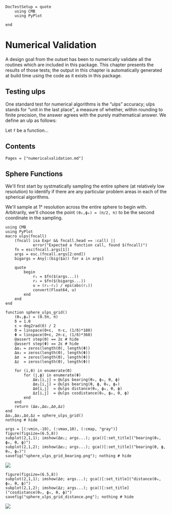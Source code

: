 ```@meta
DocTestSetup = quote
    using CMB
    using PyPlot

end
```

# Numerical Validation

A design goal from the outset has been to numerically validate all the routines which
are included in this package. This chapter presents the results of those tests; the
output in this chapter is automatically generated at build time using the code as it
exists in this package.

## Testing ulps

One standard test for numerical algorithms is the “ulps” accuracy; ulps stands for
“unit in the last place”, a measure of whether, within rounding to finite precision,
the answer agrees with the purely mathematical answer. We define an ulp as follows:

Let ``f`` be a function...

## Contents
```@contents
Pages = ["numericalvalidation.md"]
```

## Sphere Functions

We'll first start by systmatically sampling the entire sphere (at relatively low
resolution) to identify if there are any particular problem areas in each of the
spherical algorithms.

We'll sample at 1° resolution across the entire sphere to begin with. Arbitrarily,
we'll choose the point ``(θ₀,ϕ₀) = (π/2, π)`` to be the second coordinate in the
sampling.

```@setup sphere_ulps_grid
using CMB
using PyPlot
macro ulps(fncall)
    (fncall isa Expr && fncall.head == :call) ||
            error("Expected a function call, found $(fncall)")
    fn = esc(fncall.args[1])
    args = esc.(fncall.args[2:end])
    bigargs = Any[:(big($a)) for a in args]

    quote
        begin
            r₁ = $fn($(args...))
            r₂ = $fn($(bigargs...))
            u = (r₁-r₂) / eps(abs(r₁))
            convert(Float64, u)
        end
    end
end
```

```@example sphere_ulps_grid
function sphere_ulps_grid()
    (θ₀,ϕ₀) = (0.5π, π)
    δ = 1.0
    ε = deg2rad(δ) / 2
    Θ = linspace(0+ε,  π-ε, (1/δ)*180)
    Φ = linspace(0+ε, 2π-ε, (1/δ)*360)
    @assert step(Θ) == 2ε # hide
    @assert step(Φ) == 2ε # hide
    Δα₁ = zeros(length(Θ), length(Φ))
    Δα₂ = zeros(length(Θ), length(Φ))
    Δσ  = zeros(length(Θ), length(Φ))
    Δz  = zeros(length(Θ), length(Φ))

    for (i,θ) in enumerate(Θ)
        for (j,ϕ) in enumerate(Φ)
            Δα₁[i,j] = @ulps bearing(θ₀, ϕ₀, θ, ϕ)
            Δα₂[i,j] = @ulps bearing(θ, ϕ, θ₀, ϕ₀)
            Δσ[i,j]  = @ulps distance(θ₀, ϕ₀, θ, ϕ)
            Δz[i,j]  = @ulps cosdistance(θ₀, ϕ₀, θ, ϕ)
        end
    end
    return (Δα₁,Δα₂,Δσ,Δz)
end
Δα₁,Δα₂,Δσ,Δz = sphere_ulps_grid()
nothing # hide
```

```@example sphere_ulps_grid
args = [(:vmin,-10), (:vmax,10), (:cmap, "gray")]
figure(figsize=(6.5,8))
subplot(2,1,1); imshow(Δα₁; args...); gca()[:set_title]("bearing(θ₀, ϕ₀, θ, ϕ)")
subplot(2,1,2); imshow(Δα₂; args...); gca()[:set_title]("bearing(θ, ϕ, θ₀, ϕ₀)")
savefig("sphere_ulps_grid_bearing.png"); nothing # hide
```
![](sphere_ulps_grid_bearing.png)

```@example sphere_ulps_grid
figure(figsize=(6.5,8))
subplot(2,1,1); imshow(Δσ; args...); gca()[:set_title]("distance(θ₀, ϕ₀, θ, ϕ)")
subplot(2,1,2); imshow(Δz; args...); gca()[:set_title]("cosdistance(θ₀, ϕ₀, θ, ϕ)")
savefig("sphere_ulps_grid_distance.png"); nothing # hide
```
![](sphere_ulps_grid_distance.png)


